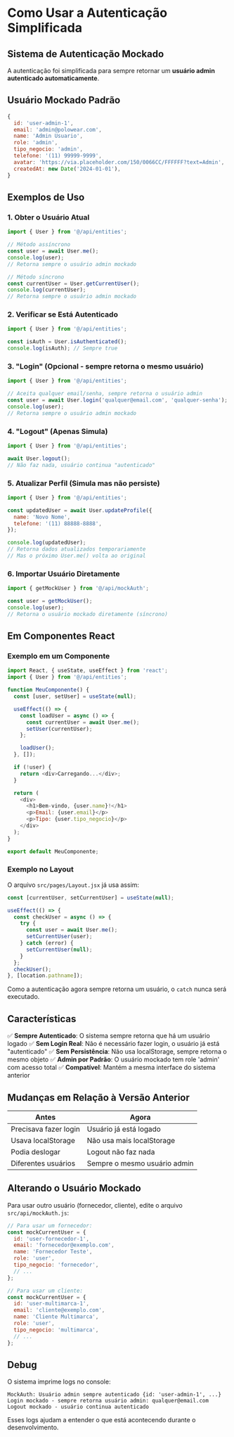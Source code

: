 # Como Usar a Autenticação Simplificada

## Sistema de Autenticação Mockado

A autenticação foi simplificada para sempre retornar um **usuário admin autenticado automaticamente**.

## Usuário Mockado Padrão

```javascript
{
  id: 'user-admin-1',
  email: 'admin@polowear.com',
  name: 'Admin Usuario',
  role: 'admin',
  tipo_negocio: 'admin',
  telefone: '(11) 99999-9999',
  avatar: 'https://via.placeholder.com/150/0066CC/FFFFFF?text=Admin',
  createdAt: new Date('2024-01-01'),
}
```

## Exemplos de Uso

### 1. Obter o Usuário Atual

```javascript
import { User } from '@/api/entities';

// Método assíncrono
const user = await User.me();
console.log(user);
// Retorna sempre o usuário admin mockado

// Método síncrono
const currentUser = User.getCurrentUser();
console.log(currentUser);
// Retorna sempre o usuário admin mockado
```

### 2. Verificar se Está Autenticado

```javascript
import { User } from '@/api/entities';

const isAuth = User.isAuthenticated();
console.log(isAuth); // Sempre true
```

### 3. "Login" (Opcional - sempre retorna o mesmo usuário)

```javascript
import { User } from '@/api/entities';

// Aceita qualquer email/senha, sempre retorna o usuário admin
const user = await User.login('qualquer@email.com', 'qualquer-senha');
console.log(user);
// Retorna sempre o usuário admin mockado
```

### 4. "Logout" (Apenas Simula)

```javascript
import { User } from '@/api/entities';

await User.logout();
// Não faz nada, usuário continua "autenticado"
```

### 5. Atualizar Perfil (Simula mas não persiste)

```javascript
import { User } from '@/api/entities';

const updatedUser = await User.updateProfile({
  name: 'Novo Nome',
  telefone: '(11) 88888-8888',
});

console.log(updatedUser);
// Retorna dados atualizados temporariamente
// Mas o próximo User.me() volta ao original
```

### 6. Importar Usuário Diretamente

```javascript
import { getMockUser } from '@/api/mockAuth';

const user = getMockUser();
console.log(user);
// Retorna o usuário mockado diretamente (síncrono)
```

## Em Componentes React

### Exemplo em um Componente

```javascript
import React, { useState, useEffect } from 'react';
import { User } from '@/api/entities';

function MeuComponente() {
  const [user, setUser] = useState(null);

  useEffect(() => {
    const loadUser = async () => {
      const currentUser = await User.me();
      setUser(currentUser);
    };

    loadUser();
  }, []);

  if (!user) {
    return <div>Carregando...</div>;
  }

  return (
    <div>
      <h1>Bem-vindo, {user.name}!</h1>
      <p>Email: {user.email}</p>
      <p>Tipo: {user.tipo_negocio}</p>
    </div>
  );
}

export default MeuComponente;
```

### Exemplo no Layout

O arquivo `src/pages/Layout.jsx` já usa assim:

```javascript
const [currentUser, setCurrentUser] = useState(null);

useEffect(() => {
  const checkUser = async () => {
    try {
      const user = await User.me();
      setCurrentUser(user);
    } catch (error) {
      setCurrentUser(null);
    }
  };
  checkUser();
}, [location.pathname]);
```

Como a autenticação agora sempre retorna um usuário, o `catch` nunca será executado.

## Características

✅ **Sempre Autenticado**: O sistema sempre retorna que há um usuário logado
✅ **Sem Login Real**: Não é necessário fazer login, o usuário já está "autenticado"
✅ **Sem Persistência**: Não usa localStorage, sempre retorna o mesmo objeto
✅ **Admin por Padrão**: O usuário mockado tem role 'admin' com acesso total
✅ **Compatível**: Mantém a mesma interface do sistema anterior

## Mudanças em Relação à Versão Anterior

| Antes | Agora |
|-------|-------|
| Precisava fazer login | Usuário já está logado |
| Usava localStorage | Não usa mais localStorage |
| Podia deslogar | Logout não faz nada |
| Diferentes usuários | Sempre o mesmo usuário admin |

## Alterando o Usuário Mockado

Para usar outro usuário (fornecedor, cliente), edite o arquivo `src/api/mockAuth.js`:

```javascript
// Para usar um fornecedor:
const mockCurrentUser = {
  id: 'user-fornecedor-1',
  email: 'fornecedor@exemplo.com',
  name: 'Fornecedor Teste',
  role: 'user',
  tipo_negocio: 'fornecedor',
  // ...
};

// Para usar um cliente:
const mockCurrentUser = {
  id: 'user-multimarca-1',
  email: 'cliente@exemplo.com',
  name: 'Cliente Multimarca',
  role: 'user',
  tipo_negocio: 'multimarca',
  // ...
};
```

## Debug

O sistema imprime logs no console:

```
MockAuth: Usuário admin sempre autenticado {id: 'user-admin-1', ...}
Login mockado - sempre retorna usuário admin: qualquer@email.com
Logout mockado - usuário continua autenticado
```

Esses logs ajudam a entender o que está acontecendo durante o desenvolvimento.
